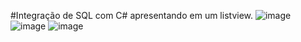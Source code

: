 #Integração de SQL com C# apresentando em um listview.
![image](https://user-images.githubusercontent.com/99774507/184238703-f336edf5-dc16-4634-8d7f-b03426f36a5e.png)
![image](https://user-images.githubusercontent.com/99774507/184238746-1a7f31e3-257c-446c-a860-cac286395964.png)
![image](https://user-images.githubusercontent.com/99774507/184238783-a8b513a2-5432-43c4-a47a-f347f6a05ff0.png)
